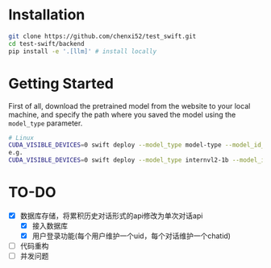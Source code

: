 # Installation
```bash
git clone https://github.com/chenxi52/test_swift.git
cd test-swift/backend
pip install -e '.[llm]' # install locally
```

# Getting Started
First of all, download the pretrained model from the website to your local machine, and specify the path where you saved the model using the `model_type` parameter.
```bash
# Linux
CUDA_VISIBLE_DEVICES=0 swift deploy --model_type model-type --model_id_or_path path-to-model
e.g.
CUDA_VISIBLE_DEVICES=0 swift deploy --model_type internvl2-1b --model_id_or_path ~/.cache/modelscope/hub/OpenGVLab/InternVL2-1B
```


# TO-DO
- [x] 数据库存储，将累积历史对话形式的api修改为单次对话api
  - [x] 接入数据库
  - [x] 用户登录功能(每个用户维护一个uid，每个对话维护一个chatid)
- [ ] 代码重构
- [ ] 并发问题
